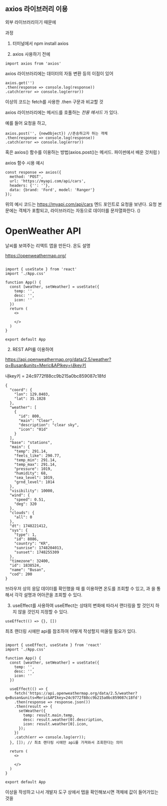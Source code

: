 ## axios 라이브러리 이용

외부 라이브러리이기 때문에 

과정

1. 터미널에서 npm install axios

2. axios 사용하기 전에 
```tsx
import axios from 'axios'
```
axios 라이브러리에는 데이터의 자동 변환 등의 이점이 있어 

```tsx
axios.get('')
.then(response => console.log(response))
.catch(error => console.log(error))
```

이상의 코드는 fetch를 사용한 .then 구문과 비교할 것

axios 라이브러리에는 메서드를 호풀하는 _전용 메서드_ 가 있다.

예를 들어 요청을 하고, 

```tsx
axios.post('', {newObject}) //존송하고자 하는 객체
.then(response => console.log(response))
.catch(error => console.log(error))
```

혹은 axios() 함수를 이용하는 방법(axios.post()는 메서드. 파이썬에서 배운 것처럼 )

axios 함수 시용 예시

```tsx
const response => axios({
  method: 'POST',
  url: 'https://myapi.com/api/cars',
  headers: {'': ''},
  data: {brand: 'Ford', model: 'Ranger'}
});
```

위의 예시 코드는  https://myapi.com/api/cars 엔드 포인트로 요청을 보낸다. 요청 본문에는 객체가 포함되고, 라이브러리는 자동으로 데이터를 문자열화한다. ()

# OpenWeather API

날씨를 보여주는 리액트 앱을 만든다.
온도 설명 

https://openweathermap.org/

```tsx

import { useState } from 'react'
import './App.css'

function App() {
  const [weather, setWeather] = useState({
    temp: '',
    desc: '',
    icon: ''
  })
  return (
    <>

    </>
  )
}

export default App

```

2. REST API룰 이용하여 

https://api.openweathermap.org/data/2.5/weather?q=Busan&units=Meric&APIkey=내key키

내key키 = 24c9772f88cc9b215a0bc859087c18fd

```jose
{
  "coord": {
    "lon": 129.0403,
    "lat": 35.1028
  },
  "weather": [
    {
      "id": 800,
      "main": "Clear",
      "description": "clear sky",
      "icon": "01d"
    }
  ],
  "base": "stations",
  "main": {
    "temp": 291.14,
    "feels_like": 290.77,
    "temp_min": 291.14,
    "temp_max": 291.14,
    "pressure": 1019,
    "humidity": 68,
    "sea_level": 1019,
    "grnd_level": 1014
  },
  "visibility": 10000,
  "wind": {
    "speed": 0.51,
    "deg": 320
  },
  "clouds": {
    "all": 0
  },
  "dt": 1748221412,
  "sys": {
    "type": 1,
    "id": 8086,
    "country": "KR",
    "sunrise": 1748204013,
    "sunset": 1748255309
  },
  "timezone": 32400,
  "id": 1838524,
  "name": "Busan",
  "cod": 200
}
```

브라우저 상의 응답 데이터를 확인했을 때 를 이용하면 온도를 조회할 수 있고, 과 을 통해서 각각 설명과 어아콘을 조회할 수 있다. 

3. useEffect를 사용하여 useEffect는 상태의 변화에 따라서 랜더링을 할 것인지 하지 않을 것인지 지정할 수 있다.

```tsx
useEffect(() => {}, [])
```

최초 랜더링 시에만 api를 참조하여 어떻게 작성할지 떠올릴 필요가 있다.


```tsx

import { useEffect, useState } from 'react'
import './App.css'

function App() {
  const [weather, setWeather] = useState({
    temp: '',
    desc: '',
    icon: ''
  })

  useEffect(() => {
    fetch('https://api.openweathermap.org/data/2.5/weather?q=Busan&units=Meric&APIkey=24c9772f88cc9b215a0bc859087c18fd')
    .then(response => response.json())
    .then(result => {
      setWeather({
        temp: result.main.temp,
        desc: result.weather[0].description,
        icon: result.weather[0].icon,
      });
    })
    .catch(err => console.log(err));
  }, []); // 최초 랜더링 시에만 api를 가져와서 조회한다는 의미 

  return (
    <>

    </>
  )
}

export default App

```

이상을 작성하고 나서 개발자 도구 상에서 탭을 확인해보시면 객체에 값이 들어가있는 것을 